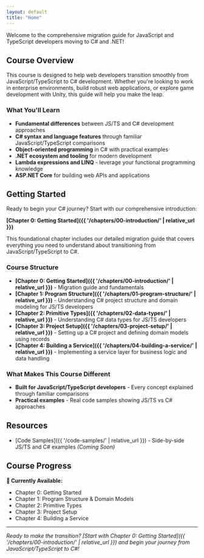 ```yaml
---
layout: default
title: "Home"
---
```


Welcome to the comprehensive migration guide for JavaScript and TypeScript developers moving to C# and .NET!

## Course Overview

This course is designed to help web developers transition smoothly from JavaScript/TypeScript to C# development. Whether you're looking to work in enterprise environments, build robust web applications, or explore game development with Unity, this guide will help you make the leap.

### What You'll Learn

- **Fundamental differences** between JS/TS and C# development approaches
- **C# syntax and language features** through familiar JavaScript/TypeScript comparisons
- **Object-oriented programming** in C# with practical examples
- **.NET ecosystem and tooling** for modern development
- **Lambda expressions and LINQ** - leverage your functional programming knowledge
- **ASP.NET Core** for building web APIs and applications

## Getting Started

Ready to begin your C# journey? Start with our comprehensive introduction:

**[Chapter 0: Getting Started]({{ '/chapters/00-introduction/' | relative_url }})**

This foundational chapter includes our detailed migration guide that covers everything you need to understand about transitioning from JavaScript/TypeScript to C#.

### Course Structure

- **[Chapter 0: Getting Started]({{ '/chapters/00-introduction/' | relative_url }})** - Migration guide and fundamentals
- **[Chapter 1: Program Structure]({{ '/chapters/01-program-structure/' | relative_url }})** - Understanding C# project structure and domain modeling for JS/TS developers
- **[Chapter 2: Primitive Types]({{ '/chapters/02-data-types/' | relative_url }})** - Understanding C# data types for JS/TS developers
- **[Chapter 3: Project Setup]({{ '/chapters/03-project-setup/' | relative_url }})** - Setting up a C# project and defining domain models using records
- **[Chapter 4: Building a Service]({{ '/chapters/04-building-a-service/' | relative_url }})** - Implementing a service layer for business logic and data handling

### What Makes This Course Different

- **Built for JavaScript/TypeScript developers** - Every concept explained through familiar comparisons
- **Practical examples** - Real code samples showing JS/TS vs C# approaches

## Resources

- [Code Samples]({{ '/code-samples/' | relative_url }}) - Side-by-side JS/TS and C# examples _(Coming Soon)_

## Course Progress

**🚀 Currently Available:**

- Chapter 0: Getting Started
- Chapter 1: Program Structure & Domain Models
- Chapter 2: Primitive Types
- Chapter 3: Project Setup
- Chapter 4: Building a Service

---

_Ready to make the transition? [Start with Chapter 0: Getting Started]({{ '/chapters/00-introduction/' | relative_url }}) and begin your journey from JavaScript/TypeScript to C#!_
